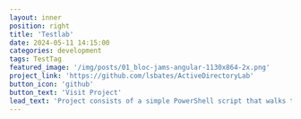 ```yaml
---
layout: inner
position: right
title: 'Testlab'
date: 2024-05-11 14:15:00
categories: development
tags: TestTag
featured_image: '/img/posts/01_bloc-jams-angular-1130x864-2x.png'
project_link: 'https://github.com/lsbates/ActiveDirectoryLab'
button_icon: 'github'
button_text: 'Visit Project'
lead_text: 'Project consists of a simple PowerShell script that walks the user through "zeroing out" (wiping) any drives that are connected to the system.'
---
```

